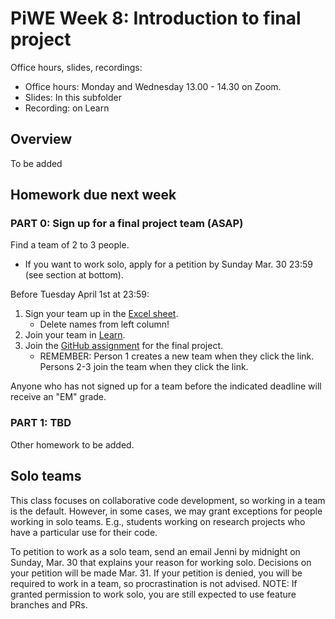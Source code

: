 # PiWE Week 8: Introduction to final project

Office hours, slides, recordings:  
 * Office hours: Monday and Wednesday 13.00 - 14.30 on Zoom.
 * Slides: In this subfolder  
 * Recording: on Learn

## Overview

To be added


## Homework due next week

### PART 0: Sign up for a final project team (ASAP)

Find a team of 2 to 3 people.  
 * If you want to work solo, apply for a petition by Sunday Mar. 30 23:59 (see section at bottom).  

Before Tuesday April 1st at 23:59:
1. Sign your team up in the [Excel sheet](https://learn.inside.dtu.dk/d2l/le/lessons/242318/topics/955936). 
   * Delete names from left column!  
1. Join your team in [Learn](https://learn.inside.dtu.dk/d2l/lms/group/group_list.d2l?ou=242318).  
1. Join the [GitHub assignment](https://learn.inside.dtu.dk/d2l/le/lessons/242318/units/955932) for the final project.  
   * REMEMBER: Person 1 creates a new team when they click the link. Persons 2-3 join the team
     when they click the link.

Anyone who has not signed up for a team before the indicated deadline will
receive an "EM" grade.


### PART 1: TBD

Other homework to be added.


## Solo teams

This class focuses on collaborative code development, so working in a team is the default.
However, in some cases, we may grant exceptions for people working in solo teams. E.g.,
students working on research projects who have a particular use for their code.

To petition to work as a solo team, send an email Jenni by midnight on Sunday, Mar. 30
that explains your reason for working solo. Decisions on your petition will be made Mar. 31.
If your petition is denied, you will be required to work in a team, so procrastination is 
not advised. NOTE: If granted permission to work solo, you are still expected to use feature
branches and PRs.